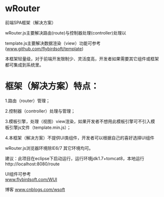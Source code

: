 wRouter
=======

前端SPA框架（解决方案）

wRouter.js主要解决路由(route)与控制器处理(controller)处理以

template.js主要解决数据渲染（view）功能可参考(www.github.com/flybirdsoft/template)

本框架轻量级，对于前端开发限制少、灵活度高，开发者如果需要其它组件或框架都可集成到系统里。

框架（解决方案）特点：
===
1.路由（router）管理；

2.控制器（controller）处理与管理；

3.模板引擎，处理（视图）view渲染，如果开发者不想用此模板引擎可不引入模板引擎js文件（template.min.js）；

4.本框架（解决方案）不提供UI类组件，开发者可以根据自己的喜好选择UI组件


wRouter.js浏览器环境除IE6/7 其它环境均可。


建议：此项目在eclipse下启动运行，运行环境jdk1.7+tomcat8，本地运行 http://localhost:8080/route




UI组件可参考  
www.flybirdsoft.com/WUI

博客 
www.cnblogs.com/wsoft

